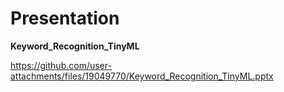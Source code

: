 # Presentation

**Keyword_Recognition_TinyML**

https://github.com/user-attachments/files/19049770/Keyword_Recognition_TinyML.pptx
